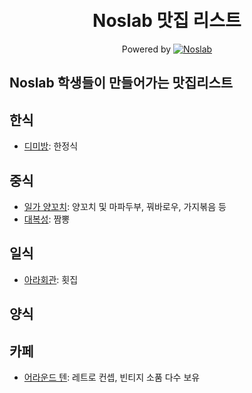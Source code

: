 <h1 align="center">
    <br> Noslab 맛집 리스트
</h1>

<p align="center">Powered by
  <a href="https://noslab.github.io/">       
      <img src="https://img.shields.io/badge/-Noslab-4285F4?style=flat-square&logo=googlescholar&logoColor=white" alt="Noslab">
  </a>  
</p>

## Noslab 학생들이 만들어가는 맛집리스트 

## 한식
- [디미방](https://www.google.com/maps/place/%EB%94%94%EB%AF%B8%EB%B0%A9/data=!3m1!4b1!4m5!3m4!1s0x3568cc8442503549:0x7288232f9561e33c!8m2!3d35.2433716!4d128.6878116): 한정식
## 중식
- [일가 양꼬치](https://www.google.com/search?q=%EC%9D%BC%EA%B0%80%EC%96%91%EA%BC%AC%EC%B9%98&oq=%EC%9D%BC%EA%B0%80%EC%96%91%EA%BC%AC%EC%B9%98&aqs=chrome.0.0i355i512j46i175i199i512j69i59j69i60.1977j0j7&sourceid=chrome&ie=UTF-8&tbs=lf:1,lf_ui:9&tbm=lcl&rflfq=1&num=10&rldimm=8766858198301463122&lqi=Cg_snbzqsIDslpHqvKzsuZhaEiIQ7J286rCAIOyWkeq8rOy5mJIBCnJlc3RhdXJhbnQ&phdesc=VAN5M2TGWWI&ved=2ahUKEwj9rfD-r7P4AhWkmlYBHRxQDR4QvS56BAgTEAE&sa=X&rlst=f#rlfi=hd:;si:;mv:[[35.2299062001303,128.6872005063859],[35.22354344317425,128.67298479860696],null,[35.22672488401962,128.68009265249643],17]): 양꼬치 및 마파두부, 꿔바로우, 가지볶음 등  
- [대복성](https://www.google.com/maps/place/%EB%8C%80%EB%B3%B5%EC%84%B1/@35.2296001,128.6813983,15z/data=!4m2!3m1!1s0x0:0x5896d843e0a9f206?sa=X&ved=2ahUKEwibpYXHsLP4AhXwzYsBHYKDAg8Q_BJ6BAgkEAU): 짬뽕
## 일식
- [아라회관](https://www.google.com/search?q=%EC%95%84%EB%9D%BC%ED%9A%8C%EA%B4%80&oq=%EC%95%84%EB%9D%BC%ED%9A%8C%EA%B4%80&aqs=chrome..69i57j0i5i30.4879j0j7&sourceid=chrome&ie=UTF-8&tbs=lf:1,lf_ui:9&tbm=lcl&rflfq=1&num=10&rldimm=15113548430140813833&lqi=CgzslYTrnbztmozqtIBaEyIN7JWE6528IO2ajOq0gCoCCAKSARBzdXNoaV9yZXN0YXVyYW50&phdesc=ynvKJkFD48M&ved=2ahUKEwivyvj1vLP4AhUzq1YBHTnPDB4QvS56BAgNEAE&sa=X&rlst=f#rlfi=hd:;si:15113548430140813833,l,CgzslYTrnbztmozqtIBaEyIN7JWE6528IO2ajOq0gCoCCAKSARBzdXNoaV9yZXN0YXVyYW50,y,ynvKJkFD48M;mv:[[35.2218963,128.6859317],[35.2196664,128.6820109]];tbs:lrf:!1m4!1u3!2m2!3m1!1e1!1m4!1u2!2m2!2m1!1e1!2m1!1e2!2m1!1e3,lf:1): 횟집
## 양식


## 카페
- [어라운드 텐](https://www.google.com/search?q=%EC%96%B4%EB%9D%BC%EC%9A%B4%EB%93%9C%ED%85%90&client=ubuntu&hs=jPR&channel=fs&tbm=lcl&sxsrf=ALiCzsag2fUkRSfvb0PVZUKOTC0V7mQ8XQ%3A1655437032593&ei=6ParYtnnI8aOr7wP--GdsAU&oq=%EC%96%B4%EB%9D%BC%EC%9A%B4%EB%93%9C%ED%85%90&gs_l=psy-ab.3..35i39k1j38.191848.191848.0.192052.1.1.0.0.0.0.135.135.0j1.1.0....0...1c.4.64.psy-ab..0.1.135....0.6DY35qutNNU#rlfi=hd:;si:9114244692199618672,l,Cg_slrTrnbzsmrTrk5zthZBaFiIQ7Ja065287Jq065OcIO2FkCoCCAKSAQtjb2ZmZWVfc2hvcA,y,gSFEGN-q44s;mv:[[35.250621377319035,128.6851412883672],[35.25026142268097,128.68470051163277]]): 레트로 컨셉, 빈티지 소품 다수 보유
